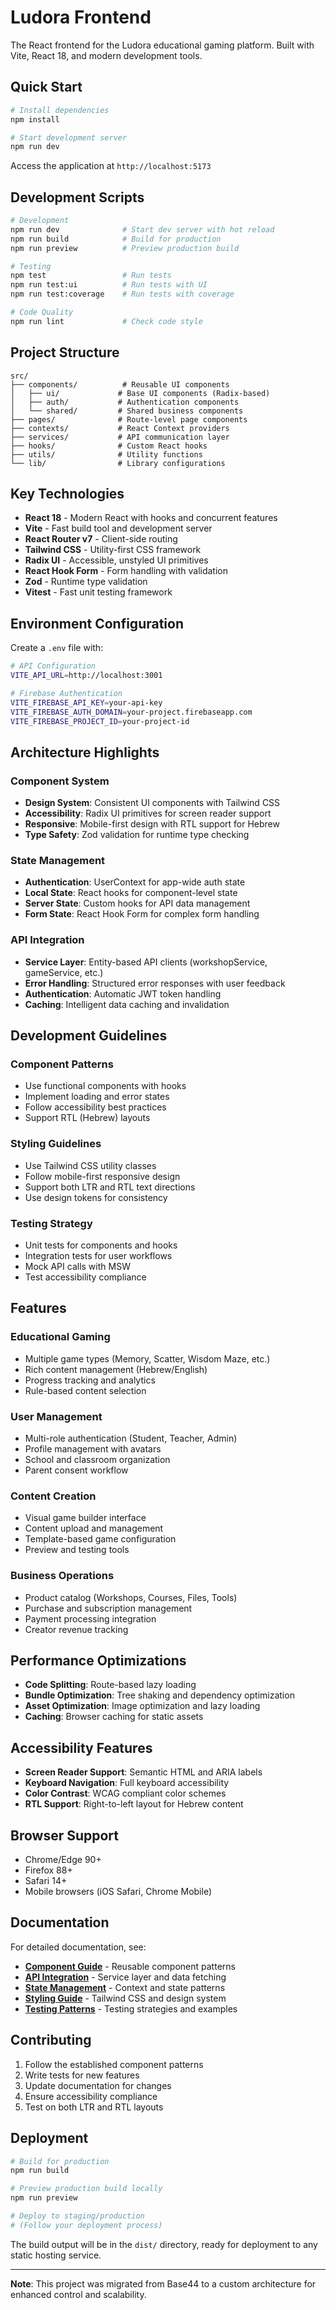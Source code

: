 # Ludora Frontend

The React frontend for the Ludora educational gaming platform. Built with Vite, React 18, and modern development tools.

## Quick Start

```bash
# Install dependencies
npm install

# Start development server
npm run dev
```

Access the application at `http://localhost:5173`

## Development Scripts

```bash
# Development
npm run dev              # Start dev server with hot reload
npm run build            # Build for production
npm run preview          # Preview production build

# Testing
npm test                 # Run tests
npm run test:ui          # Run tests with UI
npm run test:coverage    # Run tests with coverage

# Code Quality
npm run lint             # Check code style
```

## Project Structure

```
src/
├── components/          # Reusable UI components
│   ├── ui/             # Base UI components (Radix-based)
│   ├── auth/           # Authentication components
│   └── shared/         # Shared business components
├── pages/              # Route-level page components
├── contexts/           # React Context providers
├── services/           # API communication layer
├── hooks/              # Custom React hooks
├── utils/              # Utility functions
└── lib/                # Library configurations
```

## Key Technologies

- **React 18** - Modern React with hooks and concurrent features
- **Vite** - Fast build tool and development server
- **React Router v7** - Client-side routing
- **Tailwind CSS** - Utility-first CSS framework
- **Radix UI** - Accessible, unstyled UI primitives
- **React Hook Form** - Form handling with validation
- **Zod** - Runtime type validation
- **Vitest** - Fast unit testing framework

## Environment Configuration

Create a `.env` file with:

```bash
# API Configuration
VITE_API_URL=http://localhost:3001

# Firebase Authentication
VITE_FIREBASE_API_KEY=your-api-key
VITE_FIREBASE_AUTH_DOMAIN=your-project.firebaseapp.com
VITE_FIREBASE_PROJECT_ID=your-project-id
```

## Architecture Highlights

### Component System
- **Design System**: Consistent UI components with Tailwind CSS
- **Accessibility**: Radix UI primitives for screen reader support
- **Responsive**: Mobile-first design with RTL support for Hebrew
- **Type Safety**: Zod validation for runtime type checking

### State Management
- **Authentication**: UserContext for app-wide auth state
- **Local State**: React hooks for component-level state
- **Server State**: Custom hooks for API data management
- **Form State**: React Hook Form for complex form handling

### API Integration
- **Service Layer**: Entity-based API clients (workshopService, gameService, etc.)
- **Error Handling**: Structured error responses with user feedback
- **Authentication**: Automatic JWT token handling
- **Caching**: Intelligent data caching and invalidation

## Development Guidelines

### Component Patterns
- Use functional components with hooks
- Implement loading and error states
- Follow accessibility best practices
- Support RTL (Hebrew) layouts

### Styling Guidelines
- Use Tailwind CSS utility classes
- Follow mobile-first responsive design
- Support both LTR and RTL text directions
- Use design tokens for consistency

### Testing Strategy
- Unit tests for components and hooks
- Integration tests for user workflows
- Mock API calls with MSW
- Test accessibility compliance

## Features

### Educational Gaming
- Multiple game types (Memory, Scatter, Wisdom Maze, etc.)
- Rich content management (Hebrew/English)
- Progress tracking and analytics
- Rule-based content selection

### User Management
- Multi-role authentication (Student, Teacher, Admin)
- Profile management with avatars
- School and classroom organization
- Parent consent workflow

### Content Creation
- Visual game builder interface
- Content upload and management
- Template-based game configuration
- Preview and testing tools

### Business Operations
- Product catalog (Workshops, Courses, Files, Tools)
- Purchase and subscription management
- Payment processing integration
- Creator revenue tracking

## Performance Optimizations

- **Code Splitting**: Route-based lazy loading
- **Bundle Optimization**: Tree shaking and dependency optimization
- **Asset Optimization**: Image optimization and lazy loading
- **Caching**: Browser caching for static assets

## Accessibility Features

- **Screen Reader Support**: Semantic HTML and ARIA labels
- **Keyboard Navigation**: Full keyboard accessibility
- **Color Contrast**: WCAG compliant color schemes
- **RTL Support**: Right-to-left layout for Hebrew content

## Browser Support

- Chrome/Edge 90+
- Firefox 88+
- Safari 14+
- Mobile browsers (iOS Safari, Chrome Mobile)

## Documentation

For detailed documentation, see:

- **[Component Guide](../docs/frontend/components.md)** - Reusable component patterns
- **[API Integration](../docs/frontend/api-integration.md)** - Service layer and data fetching
- **[State Management](../docs/frontend/state-management.md)** - Context and state patterns
- **[Styling Guide](../docs/frontend/styling-guide.md)** - Tailwind CSS and design system
- **[Testing Patterns](../docs/frontend/testing-patterns.md)** - Testing strategies and examples

## Contributing

1. Follow the established component patterns
2. Write tests for new features
3. Update documentation for changes
4. Ensure accessibility compliance
5. Test on both LTR and RTL layouts

## Deployment

```bash
# Build for production
npm run build

# Preview production build locally
npm run preview

# Deploy to staging/production
# (Follow your deployment process)
```

The build output will be in the `dist/` directory, ready for deployment to any static hosting service.

---

**Note**: This project was migrated from Base44 to a custom architecture for enhanced control and scalability.